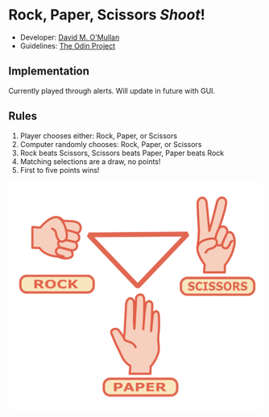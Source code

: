 # Rock, Paper, Scissors ***Shoot***!
- Developer: [David M. O'Mullan](https://github.com/davidomullan)
- Guidelines: [The Odin Project](https://www.theodinproject.com/lessons/foundations-rock-paper-scissors)

## Implementation
Currently played through alerts. Will update in future with GUI.

## Rules
1. Player chooses either: Rock, Paper, or Scissors
2. Computer randomly chooses: Rock, Paper, or Scissors
3. Rock beats Scissors, Scissors beats Paper, Paper beats Rock
4. Matching selections are a draw, no points!
4. First to five points wins!

![Rock, Paper, Scissors image](images/rock-paper-scissors.svg)